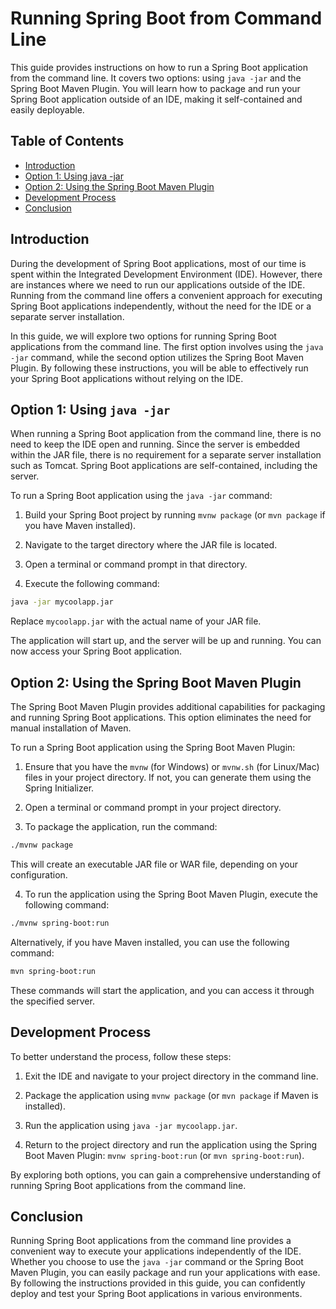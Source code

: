 # Running Spring Boot from Command Line

This guide provides instructions on how to run a Spring Boot application from the command line. It covers two options: using `java -jar` and the Spring Boot Maven Plugin. You will learn how to package and run your Spring Boot application outside of an IDE, making it self-contained and easily deployable.

## Table of Contents
- [Introduction](#introduction)
- [Option 1: Using java -jar](#option-1-using-java--jar)
- [Option 2: Using the Spring Boot Maven Plugin](#option-2-using-the-spring-boot-maven-plugin)
- [Development Process](#development-process)
- [Conclusion](#conclusion)

## Introduction

During the development of Spring Boot applications, most of our time is spent within the Integrated Development Environment (IDE). However, there are instances where we need to run our applications outside of the IDE. Running from the command line offers a convenient approach for executing Spring Boot applications independently, without the need for the IDE or a separate server installation.

In this guide, we will explore two options for running Spring Boot applications from the command line. The first option involves using the `java -jar` command, while the second option utilizes the Spring Boot Maven Plugin. By following these instructions, you will be able to effectively run your Spring Boot applications without relying on the IDE.

## Option 1: Using `java -jar`

When running a Spring Boot application from the command line, there is no need to keep the IDE open and running. Since the server is embedded within the JAR file, there is no requirement for a separate server installation such as Tomcat. Spring Boot applications are self-contained, including the server.

To run a Spring Boot application using the `java -jar` command:

1. Build your Spring Boot project by running `mvnw package` (or `mvn package` if you have Maven installed).

2. Navigate to the target directory where the JAR file is located.

3. Open a terminal or command prompt in that directory.

4. Execute the following command:
```bash
java -jar mycoolapp.jar
```

Replace `mycoolapp.jar` with the actual name of your JAR file.

The application will start up, and the server will be up and running. You can now access your Spring Boot application.

## Option 2: Using the Spring Boot Maven Plugin

The Spring Boot Maven Plugin provides additional capabilities for packaging and running Spring Boot applications. This option eliminates the need for manual installation of Maven.

To run a Spring Boot application using the Spring Boot Maven Plugin:

1. Ensure that you have the `mvnw` (for Windows) or `mvnw.sh` (for Linux/Mac) files in your project directory. If not, you can generate them using the Spring Initializer.

2. Open a terminal or command prompt in your project directory.

3. To package the application, run the command:

```bash
./mvnw package
```

This will create an executable JAR file or WAR file, depending on your configuration.

4. To run the application using the Spring Boot Maven Plugin, execute the following command:

```bash
./mvnw spring-boot:run
```

Alternatively, if you have Maven installed, you can use the following command:

```bash
mvn spring-boot:run
```

These commands will start the application, and you can access it through the specified server.

## Development Process

To better understand the process, follow these steps:

1. Exit the IDE and navigate to your project directory in the command line.

2. Package the application using `mvnw package` (or `mvn package` if Maven is installed).

3. Run the application using `java -jar mycoolapp.jar`.

4. Return to the project directory and run the application using the Spring Boot Maven Plugin: `mvnw spring-boot:run` (or `mvn spring-boot:run`).

By exploring both options, you can gain a comprehensive understanding of running Spring Boot applications from the command line.

## Conclusion

Running Spring Boot applications from the command line provides a convenient way to execute your applications independently of the IDE. Whether you choose to use the `java -jar` command or the Spring Boot Maven Plugin, you can easily package and run your applications with ease. By following the instructions provided in this guide, you can confidently deploy and test your Spring Boot applications in various environments.

